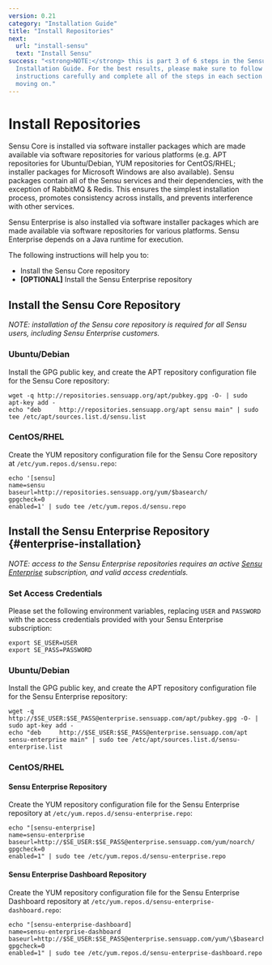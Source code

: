 ```yaml
---
version: 0.21
category: "Installation Guide"
title: "Install Repositories"
next:
  url: "install-sensu"
  text: "Install Sensu"
success: "<strong>NOTE:</strong> this is part 3 of 6 steps in the Sensu
  Installation Guide. For the best results, please make sure to follow the
  instructions carefully and complete all of the steps in each section before
  moving on."
---
```


# Install Repositories

Sensu Core is installed via software installer packages which are made available via software repositories for various platforms (e.g. APT repositories for Ubuntu/Debian, YUM repositories for CentOS/RHEL; installer packages for Microsoft Windows are also available). Sensu packages contain all of the Sensu services and their dependencies, with the exception of RabbitMQ & Redis. This ensures the simplest installation process, promotes consistency across installs, and prevents interference with other services.

Sensu Enterprise is also installed via software installer packages which are made available via software repositories for various platforms. Sensu Enterprise depends on a Java runtime for execution.

The following instructions will help you to:

- Install the Sensu Core repository
- **[OPTIONAL]** Install the Sensu Enterprise repository

## Install the Sensu Core Repository

_NOTE: installation of the Sensu core repository is required for all Sensu
users, including Sensu Enterprise customers._

### Ubuntu/Debian

Install the GPG public key, and create the APT repository configuration file for the Sensu Core repository:

~~~ shell
wget -q http://repositories.sensuapp.org/apt/pubkey.gpg -O- | sudo apt-key add -
echo "deb     http://repositories.sensuapp.org/apt sensu main" | sudo tee /etc/apt/sources.list.d/sensu.list
~~~

### CentOS/RHEL

Create the YUM repository configuration file for the Sensu Core repository at `/etc/yum.repos.d/sensu.repo`:

~~~ shell
echo '[sensu]
name=sensu
baseurl=http://repositories.sensuapp.org/yum/$basearch/
gpgcheck=0
enabled=1' | sudo tee /etc/yum.repos.d/sensu.repo
~~~

## Install the Sensu Enterprise Repository {#enterprise-installation}

_NOTE: access to the Sensu Enterprise repositories requires an active [Sensu Enterprise](http://sensuapp.org/enterprise#pricing) subscription, and valid access credentials._

### Set Access Credentials

Please set the following environment variables, replacing `USER` and `PASSWORD` with the access credentials provided with your Sensu Enterprise subscription:

~~~ shell
export SE_USER=USER
export SE_PASS=PASSWORD
~~~

### Ubuntu/Debian

Install the GPG public key, and create the APT repository configuration file for the Sensu Enterprise repository:

~~~ shell
wget -q http://$SE_USER:$SE_PASS@enterprise.sensuapp.com/apt/pubkey.gpg -O- | sudo apt-key add -
echo "deb     http://$SE_USER:$SE_PASS@enterprise.sensuapp.com/apt sensu-enterprise main" | sudo tee /etc/apt/sources.list.d/sensu-enterprise.list
~~~

### CentOS/RHEL

#### Sensu Enterprise Repository

Create the YUM repository configuration file for the Sensu Enterprise repository at `/etc/yum.repos.d/sensu-enterprise.repo`:

~~~ shell
echo "[sensu-enterprise]
name=sensu-enterprise
baseurl=http://$SE_USER:$SE_PASS@enterprise.sensuapp.com/yum/noarch/
gpgcheck=0
enabled=1" | sudo tee /etc/yum.repos.d/sensu-enterprise.repo
~~~

#### Sensu Enterprise Dashboard Repository

Create the YUM repository configuration file for the Sensu Enterprise Dashboard repository at `/etc/yum.repos.d/sensu-enterprise-dashboard.repo`:

~~~ shell
echo "[sensu-enterprise-dashboard]
name=sensu-enterprise-dashboard
baseurl=http://$SE_USER:$SE_PASS@enterprise.sensuapp.com/yum/\$basearch/
gpgcheck=0
enabled=1" | sudo tee /etc/yum.repos.d/sensu-enterprise-dashboard.repo
~~~
